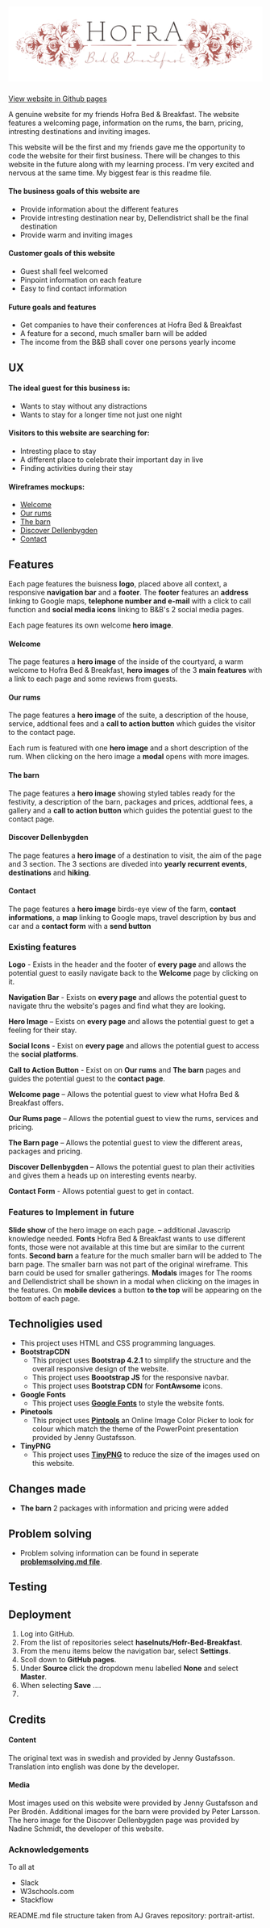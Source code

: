 <h1 align="center">
    <a href="https://github.com/haselnuts/Hofra-Bed-Breakfast" target="_blank"><img src="assets/images/logo.png"></a>
</h1><a href="

<div align="center">

[View website in Github pages](https://github.com/haselnuts/Hofra-Bed-Breakfast)
</div>

A genuine website for my friends Hofra Bed & Breakfast. The website features a welcoming page, information
 on the rums, the barn, pricing, intresting destinations and inviting images.

This website will be the first and my friends gave me the opportunity to code the website for their first business. 
There will be changes to this website in the future along with my learning process. 
I'm very excited and nervous at the same time. My biggest fear is this readme file.

#### The business goals of this website are
- Provide information about the different features
- Provide intresting destination near by, Dellendistrict shall be the final destination
- Provide warm and inviting images

#### Customer goals of this website
- Guest shall feel welcomed
- Pinpoint information on each feature
- Easy to find contact information

#### Future goals and features
- Get companies to have their conferences at Hofra Bed & Breakfast
- A feature for a second, much smaller barn will be added
- The income from the B&B shall cover one persons yearly income

## UX
#### The ideal guest for this business is:
- Wants to stay without any distractions
- Wants to stay for a longer time not just one night

#### Visitors to this website are searching for:
- Intresting place to stay
- A different place to celebrate their important day in live
- Finding activities during their stay

#### Wireframes mockups:
- [Welcome](https://www.figma.com/file/MBrPn6xwBuE9RgPheqxibW/Hofra-Bed-%26-Breakfast?node-id=0%3A1)
- [Our rums](https://www.figma.com/file/MBrPn6xwBuE9RgPheqxibW/Hofra-Bed-%26-Breakfast?node-id=42%3A45)
- [The barn](https://www.figma.com/file/MBrPn6xwBuE9RgPheqxibW/Hofra-Bed-%26-Breakfast?node-id=2%3A24)
- [Discover Dellenbygden](https://www.figma.com/file/MBrPn6xwBuE9RgPheqxibW/Hofra-Bed-%26-Breakfast?node-id=2%3A25)
- [Contact](https://www.figma.com/file/MBrPn6xwBuE9RgPheqxibW/Hofra-Bed-%26-Breakfast?node-id=110%3A0)

## Features
Each page features the buisness **logo**, placed above all context, a responsive **navigation bar** and a **footer**.
The **footer** features an **address** linking to Google maps, **telephone number and e-mail** with a click to call function and 
**social media icons** linking to B&B's 2 social media pages. 

Each page features its own welcome **hero image**.

#### Welcome
The page features a **hero image** of the inside of the courtyard, a warm welcome to Hofra Bed & Breakfast, **hero images**
 of the 3 **main features** with a link to each page and some reviews from guests. 

#### Our rums
The page features a **hero image** of the suite, a description of the house, service, addtional fees and a **call to action button**
which guides the visitor to the contact page. 

Each rum is featured with one **hero image** and a short description of the rum. When clicking on the hero image a **modal** opens with more images.

#### The barn
The page features a **hero image** showing styled tables ready for the festivity, a description of the barn, packages and prices, 
addtional fees, a gallery and a **call to action button** which guides the potential guest to the contact page. 

#### Discover Dellenbygden
The page features a **hero image** of a destination to visit, the aim of the page and 3 section. The 3 sections are diveded into
 **yearly recurrent events**, **destinations** and **hiking**.

#### Contact
The page features a **hero image** birds-eye view of the farm, **contact informations**, a **map** linking to Google maps, travel description by bus and car and a 
**contact form** with a **send button**

### Existing features
**Logo** - Exists in the header and the footer of **every page** and allows the potential guest to easily navigate back 
to the **Welcome** page by clicking on it.

**Navigation Bar** - Exists on **every page** and allows the potential guest to navigate thru the website's pages and find 
what they are looking.

**Hero Image** – Exists on **every page** and allows the potential guest to get a feeling for their stay.

**Social Icons** - Exist on **every page** and allows the potential guest to access the **social platforms**.

**Call to Action Button** - Exist on on **Our rums** and **The barn** pages and guides the potential guest to the **contact page**.

**Welcome page** – Allows the potential guest to view what Hofra Bed & Breakfast offers.

**Our Rums page** – Allows the potential guest to view the rums, services and pricing.

**The Barn page** – Allows the potential guest to view the different areas, packages and pricing.

**Discover Dellenbygden** – Allows the potential guest to plan their activities and gives them a heads up on interesting 
events nearby.

**Contact Form** - Allows potential guest to get in contact.

### Features to Implement in future
**Slide show** of the hero image on each page. – additional Javascrip knowledge needed.
**Fonts** Hofra Bed & Breakfast wants to use different fonts, those were not available at this time but are similar to the 
current fonts.
**Second barn** a feature for the much smaller barn will be added to The barn page. The smaller barn was not part of the original wireframe. This barn 
could be used for smaller gatherings.
**Modals** images for The rooms and Dellendistrict shall be shown in a modal when clicking on the images in the features.
On **mobile devices** a button **to the top** will be appearing on the bottom of each page.


## Technoligies used
- This project uses HTML and CSS programming languages.
- **BootstrapCDN**
  - This project uses **Bootstrap 4.2.1** to simplify the structure and the overall responsive design of the website.
  - This project uses **Boootstrap JS** for the responsive navbar.
  - This project uses **Bootstrap CDN** for **FontAwsome** icons.
- **Google Fonts**
  - This project uses **[Google Fonts](https://fonts.google.com/)** to style the website fonts.
- **Pinetools**
  - This project uses **[Pintools](https://pinetools.com/image-color-picker)** an Online Image Color Picker to look for colour 
  which match the theme of the PowerPoint presentation provided by Jenny Gustafsson.
- **TinyPNG**
  - This project uses **[TinyPNG](https://tinypng.com/)** to reduce the size of the images used on this website.

## Changes made
 - **The barn** 2 packages with information and pricing were added

## Problem solving
- Problem solving information can be found in seperate 
**[problemsolving.md file](https://github.com/haselnuts/Hofra-Bed-Breakfast/blob/master/problemsolving.md)**.

## Testing

## Deployment
  1. Log into GitHub.
  2. From the list of repositories select **haselnuts/Hofr-Bed-Breakfast**.
  3. From the menu items below the navigation bar, select **Settings**.
  4. Scoll down to **GitHub pages**.
  5. Under **Source** click the dropdown menu labelled **None** and select **Master**.
  6. When selecting **Save** ....
  7.

## Credits
#### Content
The original text was in swedish and provided by Jenny Gustafsson. Translation into english was done by the developer. 

#### Media
Most images used on this website were provided by Jenny Gustafsson and Per Brodén.
Additional images for the barn were provided by Peter Larsson.
The hero image for the Discover Dellenbygden page was provided by Nadine Schmidt, the developer of this website.

### Acknowledgements
To all at 
 - Slack
 - W3schools.com
 - Stackflow

README.md file structure taken from AJ Graves repository: portrait-artist.

